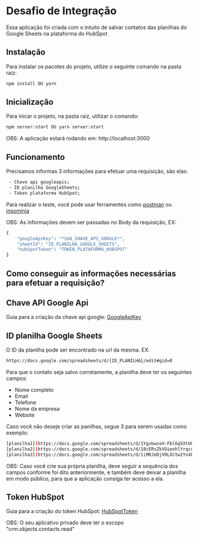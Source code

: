 # Desafio de Integração

Essa aplicação foi criada com o intuito de salvar contatos das planilhas do Google Sheets na plataforma do HubSpot

## Instalação

Para instalar os pacotes do projeto, utilize o seguinte comando na pasta raiz:
```bash
npm install OU yarn
```

## Inicialização
Para inicar o projeto, na pasta raiz, utilizar o comando:
```bash
npm server:start OU yarn server:start
```
OBS: A aplicação estará rodando em: http://localhost:3000


## Funcionamento
Precisamos informas 3 informações para efetuar uma requisição, são elas:
```bash
 - Chave api googleapis;
 - ID planilha GoogleSheets;
 - Token plataforma HubSpot;
```

Para realizar o teste, você pode usar ferramentes como [postman](https://www.postman.com/downloads/) ou [insominia](https://insomnia.rest/download)

OBS: As informações devem ser passadas no Body da requisição, EX:
```bash
{
    "googleApiKey": "*SUA_CHAVE_API_GOOGLE*",
    "sheetId": "ID_PLANILHA_GOOGLE_SHEETS",
    "hubSpotToken": "TOKEN_PLATAFORMA_HUBSPOT"
}
```

## Como conseguir as informações necessárias para efetuar a requisição?

## Chave API Google Api

Guia para a criação da chave api google: [GoogleApiKey](https://support.google.com/googleapi/answer/6158862?hl=en)

## ID planilha Google Sheets

O ID da planilha pode ser encontrado na url da mesma. EX:
```bash
https://docs.google.com/spreadsheets/d/{ID_PLANILHA}/edit#gid=0
```

Para que o contato seja salvo corretamente, a planilha deve ter os seguintes campos:

- Nome completo
- Email
- Telefone
- Nome da empresa
- Website

Caso você não deseje criar as panilhas, segue 3 para serem usadas como exemplo:
```bash
[planilha1](https://docs.google.com/spreadsheets/d/1YgvbwceX-Fbl6q5XtUQ-HWHaw37XxFsIsWkKCZV9JXE/edit#gid=0)
[planilha2](https://docs.google.com/spreadsheets/d/18cERsZkVOienhlYrqcunleIddT73SWTzuUH8i_xRNCM/edit#gid=0)
[planilha3](https://docs.google.com/spreadsheets/d/1iMRJeDjX9LXCtw2Ys4h17wv8jryFCC1HfxHr06jjDqw/edit#gid=0)
```

OBS: Caso você crie sua própria planilha, deve seguir a sequência dos campos conforme foi dito anteriormente, e também deve deixar a planilha em modo público, para que a aplicação consiga ter acesso a ela.

## Token HubSpot

Guia para a criação do token HubSpot: [HubSpotToken](https://knowledge.hubspot.com/pt/integrations/how-do-i-get-my-hubspot-api-key#:~:text=Na%20sua%20conta%20da%20HubSpot,em%20Gerar%20chave%20de%20API.)

OBS: O seu aplicativo privado deve ter o escopo "crm.objects.contacts.read"